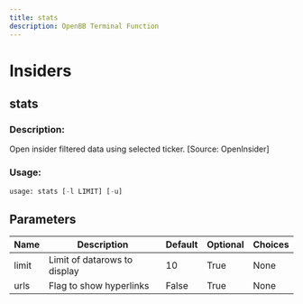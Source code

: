 ```yaml
---
title: stats
description: OpenBB Terminal Function
---
```


# Insiders

## stats

### Description: 

Open insider filtered data using selected ticker. [Source: OpenInsider]

### Usage: 
```python
usage: stats [-l LIMIT] [-u]
```

## Parameters

| Name | Description | Default | Optional | Choices |
| ---- | ----------- | ------- | -------- | ------- |
| limit | Limit of datarows to display | 10 | True | None |
| urls | Flag to show hyperlinks | False | True | None |


